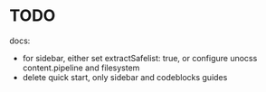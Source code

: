 # TODO

docs:

- for sidebar, either set extractSafelist: true, or configure unocss content.pipeline and filesystem
- delete quick start, only sidebar and codeblocks guides
